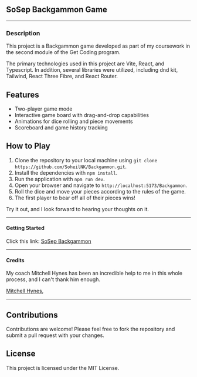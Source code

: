 ## SoSep Backgammon Game
---

### **Description**

This project is a Backgammon game developed as part of my coursework in the second module of the Get Coding program. 

The primary technologies used in this project are Vite, React, and Typescript. In addition, several libraries were utilized, including dnd kit, Tailwind, React Three Fibre, and React Router.

## Features

- Two-player game mode
- Interactive game board with drag-and-drop capabilities
- Animations for dice rolling and piece movements
- Scoreboard and game history tracking

## How to Play

1. Clone the repository to your local machine using `git clone https://github.com/SoheilNK/Backgammon.git`.
2. Install the dependencies with `npm install`.
3. Run the application with `npm run dev`.
4. Open your browser and navigate to `http://localhost:5173/Backgammon`.
5. Roll the dice and move your pieces according to the rules of the game.
6. The first player to bear off all of their pieces wins!

Try it out, and I look forward to hearing your thoughts on it.


---


#### **Getting Started**

Click this link: [SoSep Backgammon](https://soheilnk.github.io/Backgammon/)

---

#### **Credits**

My coach Mitchell Hynes has been an incredible help to me in this whole process, and I can't thank him enough.

[Mitchell Hynes](https://www.linkedin.com/in/mitchell-hynes/), 

---
## Contributions

Contributions are welcome! Please feel free to fork the repository and submit a pull request with your changes.

## License

This project is licensed under the MIT License.
